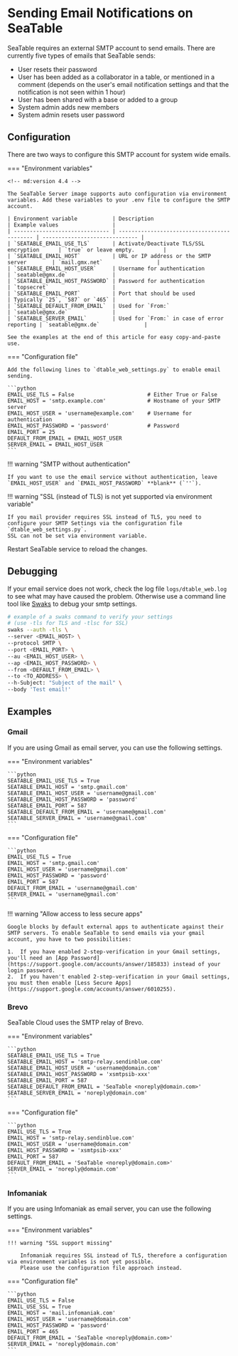 # Sending Email Notifications on SeaTable

SeaTable requires an external SMTP account to send emails. There are currently five types of emails that SeaTable sends:

- User resets their password
- User has been added as a collaborator in a table, or mentioned in a comment (depends on the user's email notification settings and that the notification is not seen within 1 hour)
- User has been shared with a base or added to a group
- System admin adds new members
- System admin resets user password

## Configuration

There are two ways to configure this SMTP account for system wide emails.

=== "Environment variables"

    <!-- md:version 4.4 -->

    The SeaTable Server image supports auto configuration via environment variables. Add these variables to your .env file to configure the SMTP account.

    | Environment variable           | Description                                 | Example values                 |
    | ------------------------------ | ------------------------------------------- | ------------------------------ |
    | `SEATABLE_EMAIL_USE_TLS`       | Activate/Deactivate TLS/SSL encryption      | `true` or leave empty.         |
    | `SEATABLE_EMAIL_HOST`          | URL or IP address or the SMTP server        | `mail.gmx.net`                 |
    | `SEATABLE_EMAIL_HOST_USER`     | Username for authentication                 | `seatable@gmx.de`              |
    | `SEATABLE_EMAIL_HOST_PASSWORD` | Password for authentication                 | `topsecret`                    |
    | `SEATABLE_EMAIL_PORT`          | Port that should be used                    | Typically `25`, `587` or `465` |
    | `SEATABLE_DEFAULT_FROM_EMAIL`  | Used for `From:`                            | `seatable@gmx.de`              |
    | `SEATABLE_SERVER_EMAIL`        | Used for `From:` in case of error reporting | `seatable@gmx.de`              |

    See the examples at the end of this article for easy copy-and-paste use.

=== "Configuration file"

    Add the following lines to `dtable_web_settings.py` to enable email sending.

    ```python
    EMAIL_USE_TLS = False                       # Either True or False
    EMAIL_HOST = 'smtp.example.com'             # Hostname of your SMTP server
    EMAIL_HOST_USER = 'username@example.com'    # Username for authentication
    EMAIL_HOST_PASSWORD = 'password'            # Password
    EMAIL_PORT = 25
    DEFAULT_FROM_EMAIL = EMAIL_HOST_USER
    SERVER_EMAIL = EMAIL_HOST_USER
    ```

!!! warning "SMTP without authentication"

    If you want to use the email service without authentication, leave `EMAIL_HOST_USER` and `EMAIL_HOST_PASSWORD` **blank** (`''`).

!!! warning "SSL (instead of TLS) is not yet supported via environment variable"

    If you mail provider requires SSL instead of TLS, you need to configure your SMTP Settings via the configuration file `dtable_web_settings.py`.
    SSL can not be set via environment variable.

Restart SeaTable service to reload the changes.

## Debugging

If your email service does not work, check the log file `logs/dtable_web.log` to see what may have caused the problem.
Otherwise use a command line tool like [Swaks](https://github.com/jetmore/swaks) to debug your smtp settings.

```bash
# example of a swaks command to verify your settings
# (use -tls for TLS and -tlsc for SSL)
swaks --auth -tls \
--server <EMAIL_HOST> \
--protocol SMTP \
--port <EMAIL_PORT> \
--au <EMAIL_HOST_USER> \
--ap <EMAIL_HOST_PASSWORD> \
--from <DEFAULT_FROM_EMAIL> \
--to <TO_ADDRESS> \
--h-Subject: "Subject of the mail" \
--body 'Test email!'
```

## Examples

### Gmail

If you are using Gmail as email server, you can use the following settings.

=== "Environment variables"

    ```python
    SEATABLE_EMAIL_USE_TLS = True
    SEATABLE_EMAIL_HOST = 'smtp.gmail.com'
    SEATABLE_EMAIL_HOST_USER = 'username@gmail.com'
    SEATABLE_EMAIL_HOST_PASSWORD = 'password'
    SEATABLE_EMAIL_PORT = 587
    SEATABLE_DEFAULT_FROM_EMAIL = 'username@gmail.com'
    SEATABLE_SERVER_EMAIL = 'username@gmail.com'
    ```

=== "Configuration file"

    ```python
    EMAIL_USE_TLS = True
    EMAIL_HOST = 'smtp.gmail.com'
    EMAIL_HOST_USER = 'username@gmail.com'
    EMAIL_HOST_PASSWORD = 'password'
    EMAIL_PORT = 587
    DEFAULT_FROM_EMAIL = 'username@gmail.com'
    SERVER_EMAIL = 'username@gmail.com'
    ```

!!! warning "Allow access to less secure apps"

    Google blocks by default external apps to authenticate against their SMTP servers. To enable SeaTable to send emails via your gmail account, you have to two possibilities:

    1.  If you have enabled 2-step-verification in your Gmail settings, you'll need an [App Password](https://support.google.com/accounts/answer/185833) instead of your login password.
    2.  If you haven't enabled 2-step-verification in your Gmail settings, you must then enable [Less Secure Apps](https://support.google.com/accounts/answer/6010255).

### Brevo

SeaTable Cloud uses the SMTP relay of Brevo.

=== "Environment variables"

    ```python
    SEATABLE_EMAIL_USE_TLS = True
    SEATABLE_EMAIL_HOST = 'smtp-relay.sendinblue.com'
    SEATABLE_EMAIL_HOST_USER = 'username@domain.com'
    SEATABLE_EMAIL_HOST_PASSWORD = 'xsmtpsib-xxx'
    SEATABLE_EMAIL_PORT = 587
    SEATABLE_DEFAULT_FROM_EMAIL = 'SeaTable <noreply@domain.com>'
    SEATABLE_SERVER_EMAIL = 'noreply@domain.com'
    ```

=== "Configuration file"

    ```python
    EMAIL_USE_TLS = True
    EMAIL_HOST = 'smtp-relay.sendinblue.com'
    EMAIL_HOST_USER = 'username@domain.com'
    EMAIL_HOST_PASSWORD = 'xsmtpsib-xxx'
    EMAIL_PORT = 587
    DEFAULT_FROM_EMAIL = 'SeaTable <noreply@domain.com>'
    SERVER_EMAIL = 'noreply@domain.com'
    ```

### Infomaniak

If you are using Infomaniak as email server, you can use the following settings.

=== "Environment variables"

    !!! warning "SSL support missing"
    
        Infomaniak requires SSL instead of TLS, therefore a configuration via environment variables is not yet possible.
        Please use the configuration file approach instead.

=== "Configuration file" 

    ```python
    EMAIL_USE_TLS = False
    EMAIL_USE_SSL = True
    EMAIL_HOST = 'mail.infomaniak.com'
    EMAIL_HOST_USER = 'username@domain.com'
    EMAIL_HOST_PASSWORD = 'password'
    EMAIL_PORT = 465
    DEFAULT_FROM_EMAIL = 'SeaTable <noreply@domain.com>'
    SERVER_EMAIL = 'noreply@domain.com'
    ```